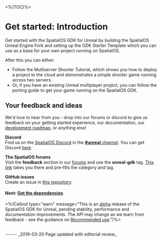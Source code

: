 <%(TOC)%>
# Get started: Introduction

Get started with the SpatialOS GDK for Unreal by building the SpatialOS Unreal Engine Fork and setting up the GDK Starter Template which you can use as a base for your own project running on SpatialOS.

After this you can either:<br>
* Follow the Multiserver Shooter Tutorial, which shows you how to deploy a project to the cloud and demonstrates a simple shooter game running across two servers.
* Or, if you have an existing Unreal multiplayer project, you can follow the porting guide to get your game running on  the SpatialOS GDK.

## Your feedback and ideas

We'd love to hear from you - drop into our forums or discord to give us feedback on your getting started experience, our documentation, our [development roadmap](https://trello.com/b/7wtbtwmL/unreal-gdk-roadmap), or anything else!

**Discord**</br>
Find us on the [SpatialOS Discord](https://discord.gg/vAT7RSU) in the [**#unreal** channel](https://discordapp.com/channels/311273633307951114/339471548647866368).
You can get Discord [here](https://discordapp.com/).

**The SpatialOS forums**</br>
Visit the **feedback** section in our [forums](https://forums.improbable.io/) and use the **unreal-gdk** tag. [This link](https://forums.improbable.io/new-topic?category=Feedback&tags=unreal-gdk) takes you there and pre-fills the category and tag.

**GitHub issues**</br>
Create an issue in [this repository](https://github.com/spatialos/UnrealGDK/issues).

#### Next: [Get the dependencies]({{urlRoot}}/content/get-started/dependencies.md)

<%(Callout type="warn" message="This is an [alpha](https://docs.improbable.io/reference/latest/shared/release-policy#maturity-stages) release of the SpatialOS GDK for Unreal, pending stability, performance and documentation improvements. The API may change as we learn from feedback  - see the guidance on [Recommended use]({{urlRoot}}/recommended-use).")%>

<br/>
------
_2019-03-20 Page updated with editorial review_
